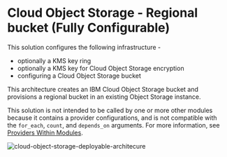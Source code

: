 # Cloud Object Storage - Regional bucket (Fully Configurable)

This solution configures the following infrastructure -
- optionally a KMS key ring
- optionally a KMS key for Cloud Object Storage encryption
- configuring a Cloud Object Storage bucket

This architecture creates an IBM Cloud Object Storage bucket and provisions a regional bucket in an existing Object Storage instance.

This solution is not intended to be called by one or more other modules because it contains a provider configurations, and is not compatible with the `for_each`, `count`, and `depends_on` arguments. For more information, see [Providers Within Modules](https://developer.hashicorp.com/terraform/language/modules/develop/providers).

![cloud-object-storage-deployable-architecure](../../reference-architectures/regional-bucket.svg)
